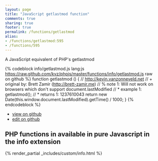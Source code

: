 ```yaml
---
layout: page
title: "JavaScript getlastmod function"
comments: true
sharing: true
footer: true
permalink: /functions/getlastmod
alias:
- /functions/getlastmod:595
- /functions/595
---
```

<!-- Generated by Rakefile:build -->
A JavaScript equivalent of PHP's getlastmod

{% codeblock info/getlastmod.js lang:js https://raw.github.com/kvz/phpjs/master/functions/info/getlastmod.js raw on github %}
function getlastmod () {
    // http://kevin.vanzonneveld.net
    // +   original by: Brett Zamir (http://brett-zamir.me)
    // %        note 1: Will not work on browsers which don't support document.lastModified
    // *     example 1: getlastmod();
    // *     returns 1: 1237610043
    return new Date(this.window.document.lastModified).getTime() / 1000;
}
{% endcodeblock %}

 - [view on github](https://github.com/kvz/phpjs/blob/master/functions/info/getlastmod.js)
 - [edit on github](https://github.com/kvz/phpjs/edit/master/functions/info/getlastmod.js)

## PHP functions in available in pure Javascript in the info extension
{% render_partial _includes/custom/info.html %}
